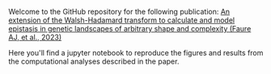 Welcome to the GitHub repository for the following publication: [An extension of the Walsh-Hadamard transform to calculate and model epistasis in genetic landscapes of arbitrary shape and complexity (Faure AJ, et al., 2023)]()

Here you'll find a jupyter notebook to reproduce the figures and results from the computational analyses described in the paper.
